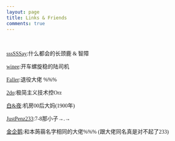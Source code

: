 ```yaml
---
layout: page
title: Links & Friends
comments: true
---
```

 

<font color=#e42b2b face="黑体">[sssSSSay](https://ssssssay.github.io/)</font>:<font face="黑体">什么都会的长颈鹿 & 智障</font>

<font color=#e42b2b face="黑体">[winee](http://blog.leanote.com/winee)</font>:<font face="黑体">开车螺旋稳的陆司机</font>

<font color=#e42b2b face="黑体">[Faller](http://blog.leanote.com/faller)</font>:<font face="黑体">退役大佬 %%%</font>

<font color=#e42b2b face="黑体">[2do](http://2do.bitcron.com/)</font>:<font face="黑体">极简主义技术控Orz</font>

<font color=#e42b2b face="黑体">[白&夜](http://www.cnblogs.com/whitenight/)</font>:<font face="黑体">机房00后大妈(1900年)</font>

<font color=#e42b2b face="黑体">[JustPenz233](http://blog.csdn.net/justpenz233)</font>:<font face="黑体">7-8那小子→.→</font>

<font color=#e42b2b face="黑体">[金企鹅](http://oi.self-jqe.win/)</font>:<font face="黑体">和本蒟蒻名字相同的大佬%%% (跟大佬同名真是对不起了233)</font>
